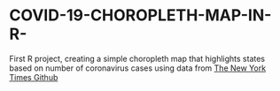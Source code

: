 # COVID-19-CHOROPLETH-MAP-IN-R-
First R project, creating a simple choropleth map that highlights states based on number of coronavirus cases using data from [The New York Times Github](https://github.com/nytimes/covid-19-data)
